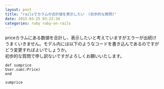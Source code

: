 ```yaml
---
layout: post
title: "railsでカラムの合計値を表示したい　(初歩的な質問)"
date: 2015-03-25 03:22:34
categories: ruby ruby-on-rails
---
```

<p>priceカラムにある数値を合計し、表示したいと考えていますがエラーが出続けうまくいきません。モデル内には以下のようなコードを書き込んであるのですがどう変更すればよいでしょうか。<br>
初歩的な質問で申し訳ないですがよろしくお願いいたします。</p>

<pre><code>def sumprice
User.sum(:Price)
end

sumprice
</code></pre>

